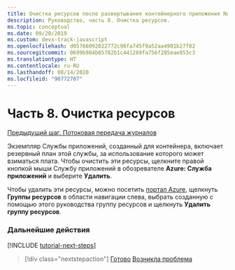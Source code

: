 ```yaml
---
title: Очистка ресурсов после развертывания контейнерного приложения Node.js с помощью Visual Studio Code
description: Руководство, часть 8. Очистка ресурсов.
ms.topic: conceptual
ms.date: 09/20/2019
ms.custom: devx-track-javascript
ms.openlocfilehash: d05766092022772c96fa745f9a52aa4901b27f82
ms.sourcegitcommit: 0699b984b85782b1c441289fa756f285eae853c3
ms.translationtype: HT
ms.contentlocale: ru-RU
ms.lasthandoff: 08/14/2020
ms.locfileid: "90772707"
---
```

# <a name="part-8-clean-up-resources"></a>Часть 8. Очистка ресурсов

[Предыдущий шаг. Потоковая передача журналов](tutorial-vscode-docker-node-07.md)

Экземпляр Службы приложений, созданный для контейнера, включает резервный план этой службы, за использование которого может взиматься плата. Чтобы очистить эти ресурсы, щелкните правой кнопкой мыши Службу приложений в обозревателе **Azure: Служба приложений** и выберите **Удалить**.

Чтобы удалить эти ресурсы, можно посетить [портал Azure](https://portal.azure.com), щелкнуть **Группы ресурсов** в области навигации слева, выбрать созданную с помощью этого руководства группу ресурсов и щелкнуть **Удалить группу ресурсов**.

### <a name="next-steps"></a>Дальнейшие действия

[!INCLUDE [tutorial-next-steps](includes/tutorial-next-steps.md)]

> [!div class="nextstepaction"]
> [Готово](node-howto-deploy-containers.md) [Возникла проблема](https://www.research.net/r/PWZWZ52?tutorial=node-deployment-docker-extension&step=clean-up-resources)
